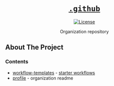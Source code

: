 <div align="center" markdown="1">

# [`.github`][url-repo]

[![License][shield-license]][url-license]

Organization repository

</div>

## About The Project

### Contents

- [workflow-templates] - [starter workflows][url-starter-workflows]
- [profile] - organization readme

<!-- relative links -->

[workflow-templates]: ./workflow-templates
[profile]: ./profile

<!-- project links -->

[url-repo]: https://github.com/shishifubing/.github
[url-license]: https://github.com/shishifubing/.github/blob/main/LICENSE

<!-- external links -->

[url-starter-workflows]: https://docs.github.com/en/actions/using-workflows/creating-starter-workflows-for-your-organization

<!-- shield links -->

[shield-license]: https://img.shields.io/github/license/shishifubing/.github.svg?style=for-the-badge
